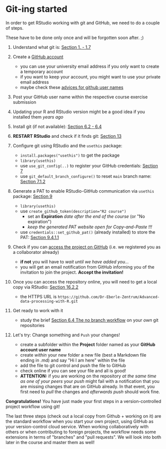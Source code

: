 # Git-ing started

In order to get RStudio working with git and GitHub, we need to do a couple of steps.

These have to be done only once and will be forgotten soon after.
;)

1.  Understand what git is: [Section 1. - 1.7](https://happygitwithr.com/big-picture.html)

2.  Create a [GitHub account](https://github.com/signup?user_email=&source=form-home-signup)

    -   you can use your university email address if you only want to create a temporary account
    -   if you want to keep your account, you might want to use your private email address
    -   maybe check these [advices for github user names](https://happygitwithr.com/github-acct.html)

3.  Post your GitHub user name within the respective course exercise submission

4.  Updating your R and RStudio version might be a good idea if you installed them *years ago*

5.  Install git (if not available): [Section 6.2 - 6.4](https://happygitwithr.com/install-git.html)

6.  **RESTART RStudio** and check if it finds git: [Section 13](https://happygitwithr.com/rstudio-see-git.html)

7.  Configure git using RStudio and the `usethis` package:

    -   `install.packages("usethis")` to get the package
    -   `library(usethis)`
    -   use `use_git_config(..)` to register your GitHub credentials: [Section 7](https://happygitwithr.com/hello-git.html)
    -   use `git_default_branch_configure()` to reset `main` branch name: [Section 7.1.2](https://happygitwithr.com/hello-git.html#configure-the-default-name-for-an-initial-branch)

8.  Generate a PAT to enable RStudio-GitHub communication via `usethis` package: [Section 9](https://happygitwithr.com/https-pat.html)

    -   `library(usethis)`
    -   use `create_github_token(description="R2 course")`
        -   set an **Expiration** *date after the end of the course* (or "No expiration")
        -   *keep the generated PAT website open for Copy-and-Paste !!!*
    -   use `credentials::set_github_pat()` (already installed) to store the PAT: [Section 9.4.1.1](https://happygitwithr.com/https-pat.html#credentials-package)

9.  Check if you can [access the project on GitHub](https://github.com/Dr-Eberle-Zentrum/Advanced-data-processing-with-R) (i.e. we registered you as a collaborator already)

    -   **if not** you will have to *wait until we have added you...* 
    -   you will get an email notification from GitHub informing you of the invitation to join the project. **Accept the invitation!**

10. Once you can access the repository online, you will need to get a local copy via RStudio: [Section 16.2.2](https://happygitwithr.com/existing-github-first.html#rstudio-ide-1)

    -   the HTTPS URL is `https://github.com/Dr-Eberle-Zentrum/Advanced-data-processing-with-R.git`

11. Get ready to work with it

    -   study the brief [Section 6.4 The no branch workflow](https://edav.info/github.html#the-no-branch-workflow) on your *own* git repositories

12. Let's try: Change something and `Push` your changes!

    -   create a subfolder within the **Project** folder named as your **GitHub account user name**
    -   create *within* your new folder a new file (best a Markdown file ending in .md) and say "Hi I am here" within the file
    -   add the file to git control and push the file to GitHub
    -   check online if you can see your file and all is good!
    -   **ATTENTION:** if you are working on the repository *at the same time as one of your peers* your *push* might fail with a notification that you are missing changes that are on GitHub already. In that event, you first need to *pull* the changes and *afterwards push* should work fine.


**Congratulations!** 
You have just made your first steps in a version-controlled project workflow using git!

The last three steps (check out a local copy from Github + working on it) are the standard workflow when you start your own project, using GitHub as your version-control cloud service.
When working collaboratively with others or when contributing to foreign projects, the workflow needs some extensions in terms of "branches" and "pull requests".
We will look into both later in the course and master them as well!

